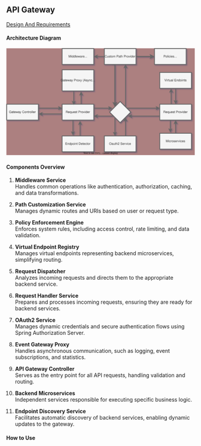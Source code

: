 ## API Gateway

[Design And Requirements](./design.md)

#### Architecture Diagram

![API Gateway Architecture](./module_diagram.svg)

#### Components Overview

1. **Middleware Service**  
   Handles common operations like authentication, authorization, caching, and data transformations.

2. **Path Customization Service**  
   Manages dynamic routes and URIs based on user or request type.

3. **Policy Enforcement Engine**  
   Enforces system rules, including access control, rate limiting, and data validation.

4. **Virtual Endpoint Registry**  
   Manages virtual endpoints representing backend microservices, simplifying routing.

5. **Request Dispatcher**  
   Analyzes incoming requests and directs them to the appropriate backend service.

6. **Request Handler Service**  
   Prepares and processes incoming requests, ensuring they are ready for backend services.

7. **OAuth2 Service**  
   Manages dynamic credentials and secure authentication flows using Spring Authorization Server.

8. **Event Gateway Proxy**  
   Handles asynchronous communication, such as logging, event subscriptions, and statistics.

9. **API Gateway Controller**  
   Serves as the entry point for all API requests, handling validation and routing.

10. **Backend Microservices**  
   Independent services responsible for executing specific business logic.

11. **Endpoint Discovery Service**  
    Facilitates automatic discovery of backend services, enabling dynamic updates to the gateway.

#### How to Use
